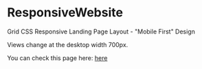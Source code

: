 # ResponsiveWebsite
<p>Grid CSS Responsive Landing Page Layout - "Mobile First" Design</p>
<p>Views change at the desktop width 700px.</p>

<p>You can check this page here: <a href="https://trainingResponsivePage.surge.sh">here</a></p>
